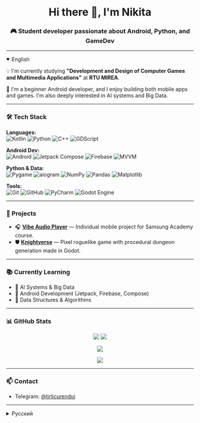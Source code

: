 <h1 align="center">Hi there 👋, I'm Nikita</h1>
<h3 align="center">🎮 Student developer passionate about Android, Python, and GameDev</h3>

---

<details open>
<summary>English</summary>

💡 I'm currently studying **"Development and Design of Computer Games and Multimedia Applications"** at **RTU MIREA**.

🧠 I'm a beginner Android developer, and I enjoy building both mobile apps and games. I'm also deeply interested in AI systems and Big Data.

---

### 🛠️ Tech Stack

**Languages:**  
![Kotlin](https://img.shields.io/badge/Kotlin-7F52FF?style=flat&logo=kotlin&logoColor=white)
![Python](https://img.shields.io/badge/Python-3776AB?style=flat&logo=python&logoColor=white)
![C++](https://img.shields.io/badge/C++-00599C?style=flat&logo=cplusplus&logoColor=white)
![GDScript](https://img.shields.io/badge/GDScript-478CBF?style=flat&logo=godot-engine&logoColor=white)

**Android Dev:**  
![Android](https://img.shields.io/badge/Android-3DDC84?style=flat&logo=android&logoColor=white)
![Jetpack Compose](https://img.shields.io/badge/Jetpack%20Compose-4285F4?style=flat&logo=android&logoColor=white)
![Firebase](https://img.shields.io/badge/Firebase-FFCA28?style=flat&logo=firebase&logoColor=black)
![MVVM](https://img.shields.io/badge/MVVM-007ACC?style=flat&logo=azure-devops&logoColor=white)

**Python & Data:**  
![Pygame](https://img.shields.io/badge/Pygame-3C3C3C?style=flat&logo=python&logoColor=white)
![aiogram](https://img.shields.io/badge/aiogram-4B8BBE?style=flat&logo=python&logoColor=white)
![NumPy](https://img.shields.io/badge/NumPy-013243?style=flat&logo=numpy&logoColor=white)
![Pandas](https://img.shields.io/badge/Pandas-150458?style=flat&logo=pandas&logoColor=white)
![Matplotlib](https://img.shields.io/badge/Matplotlib-11557C?style=flat&logo=python&logoColor=white)

**Tools:**  
![Git](https://img.shields.io/badge/Git-F05032?style=flat&logo=git&logoColor=white)
![GitHub](https://img.shields.io/badge/GitHub-181717?style=flat&logo=github&logoColor=white)
![PyCharm](https://img.shields.io/badge/PyCharm-000000?style=flat&logo=pycharm&logoColor=white)
![Godot Engine](https://img.shields.io/badge/Godot-478CBF?style=flat&logo=godot-engine&logoColor=white)

---

### 🚀 Projects

- 🎧 [**Vibe Audio Player**](https://github.com/ManuScript07/VibeAudioPlayer) — Individual mobile project for Samsung Academy course.
- 🛡️ [**Knightverse**](https://github.com/ManuScript07/ProcedurallyGeneratedRoguelike) — Pixel roguelike game with procedural dungeon generation made in Godot.

---

### 📚 Currently Learning

- 🤖 AI Systems & Big Data  
- 📱 Android Development (Jetpack, Firebase, Compose)  
- 🔢 Data Structures & Algorithms  

---

### 📊 GitHub Stats

<p align="center">
  <img src="https://github-readme-stats.vercel.app/api?username=ManuScript07&show_icons=true&theme=tokyonight" />
  <img src="https://github-readme-stats.vercel.app/api/top-langs/?username=ManuScript07&layout=compact&theme=tokyonight" />
</p>

<p align="center">
  <img src="https://github-profile-trophy.vercel.app/?username=ManuScript07&theme=tokyonight&column=4" />
</p>

<p align="center">
  <img src="https://github-readme-activity-graph.vercel.app/graph?username=ManuScript07&theme=tokyo-night&hide_border=true" />
</p>

---

### 📫 Contact

- Telegram: [@tirlicurendui](https://t.me/tirlicurendui)

</details>

---

<details>
<summary>Русский</summary>

💡 Сейчас я обучаюсь по направлению **«Разработка и дизайн компьютерных игр и мультимедиа приложений»** в **РТУ МИРЭА**.

🧠 Начинающий Android-разработчик. Мне нравится создавать мобильные приложения и небольшие игры. Также интересуюсь искусственным интеллектом и большими данными.

---

### 🛠️ Технологии

**Языки:** Kotlin, Python, C++, GDScript  
**Андроид:** Jetpack Compose, Android Studio, Firebase, MVVM  
**Python:** Pygame, aiogram, pandas, numpy, matplotlib  
**Прочее:** Godot Engine, Git, GitHub, PyCharm

---

### 🚀 Проекты

- 🎧 **Vibe Audio Player** — проект для Академии Samsung
- 🛡️ **Knightverse** — пиксельный рогалик с процедурной генерацией подземелий на Godot

---

### 📚 Изучаю

- 🤖 Системы ИИ и большие данные  
- 📱 Андроид-разработка (Jetpack, Firebase)  
- 🔢 Структуры и алгоритмы  

---

### 📫 Контакты

- Telegram: [@tirlicurendui](https://t.me/tirlicurendui)

</details>
